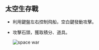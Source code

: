## 太空生存戰
* 利用鍵盤左右控制飛船，空白鍵發動攻擊。
* 攻擊石頭，獲取積分、道具。

  ![space war](https://github.com/user-attachments/assets/dd7ffac6-23ca-4c58-8058-d61e21062889)
